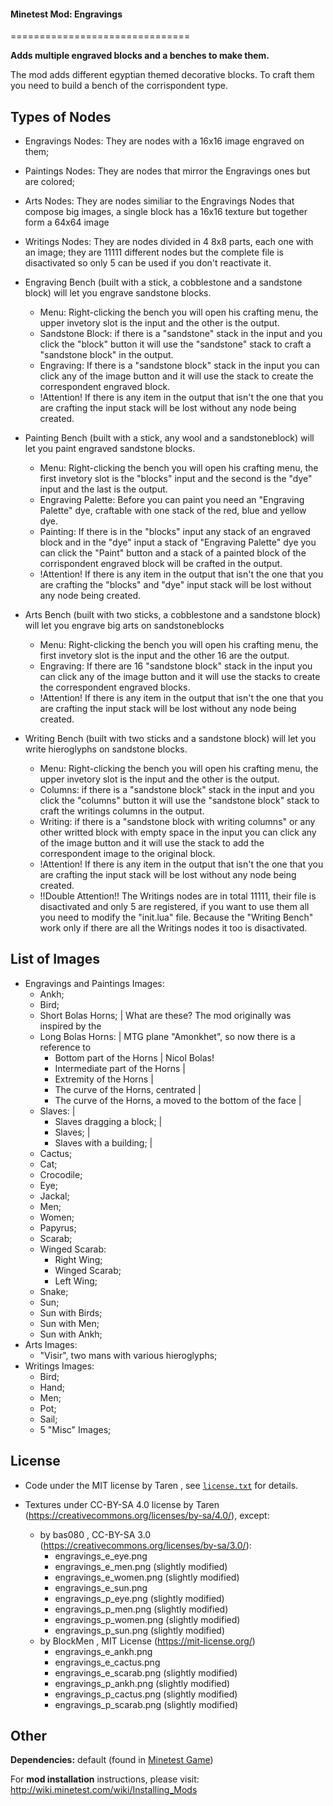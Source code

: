 #### Minetest Mod: Engravings
===============================

**Adds multiple engraved blocks and a benches to make them.**

The mod adds different egyptian themed decorative blocks. To craft them you need to build a bench of the corrispondent type.

## Types of Nodes
- Engravings Nodes: They are nodes with a 16x16 image engraved on them;
- Paintings Nodes: They are nodes that mirror the Engravings ones but are colored;
- Arts Nodes: They are nodes similiar to the Engravings Nodes that compose big images, a single block has a 16x16 texture but together form a 64x64 image
- Writings Nodes: They are nodes divided in 4 8x8 parts, each one with an image; they are 11111 different nodes but the complete file is disactivated so only 5 can be used if you don't reactivate it.

- Engraving Bench (built with a stick, a cobblestone and a sandstone block) will let you engrave sandstone blocks. 
    - Menu: Right-clicking the bench you will open his crafting menu, the upper invetory slot is the input and the other is the output. 
    - Sandstone Block: if there is a "sandstone" stack in the input and you click the "block" button it will use the "sandstone" stack to craft a "sandstone block" in the output. 
    - Engraving: If there is a "sandstone block" stack in the input you can click any of the image button and it will use the stack to create the correspondent engraved block. 
    - !Attention! If there is any item in the output that isn't the one that you are crafting the input stack will be lost without any node being created.

- Painting Bench (built with a stick, any wool and a sandstoneblock) will let you paint engraved sandstone blocks.
    - Menu: Right-clicking the bench you will open his crafting menu, the first invetory slot is the "blocks" input and the second is the "dye" input and the last is the output.
    - Engraving Palette: Before you can paint you need an "Engraving Palette" dye, craftable with one stack of the red, blue and yellow dye. 
    - Painting: If there is in the "blocks" input any stack of an engraved block and in the "dye" input a stack of "Engraving Palette" dye you can click the "Paint" button and a stack of a painted block of the corrispondent engraved block will be crafted in the output.
    - !Attention! If there is any item in the output that isn't the one that you are crafting the "blocks" and "dye" input stack will be lost without any node being created.    

- Arts Bench (built with two sticks, a cobblestone and a sandstone block) will let you engrave big arts on sandstoneblocks
    - Menu: Right-clicking the bench you will open his crafting menu, the first invetory slot is the input and the other 16 are the output. 
    - Engraving: If there are 16 "sandstone block" stack in the input you can click any of the image button and it will use the stacks to create the correspondent engraved blocks.   
    - !Attention! If there is any item in the output that isn't the one that you are crafting the input stack will be lost without any node being created.      

- Writing Bench (built with two sticks and a sandstone block) will let you write hieroglyphs on sandstone blocks.
    - Menu: Right-clicking the bench you will open his crafting menu, the upper invetory slot is the input and the other is the output. 
    - Columns: if there is a "sandstone block" stack in the input and you click the "columns" button it will use the "sandstone block" stack to craft the writings columns in the output.
    - Writing: if there is a "sandstone block with writing columns" or any other writted block with empty space in the input you can click any of the image button and it will use the stack to add the correspondent image to the original block. 
    - !Attention! If there is any item in the output that isn't the one that you are crafting the input stack will be lost without any node being created.
    - !!Double Attention!! The Writings nodes are in total 11111, their file is disactivated and only 5 are registered, if you want to use them all you need to modify the "init.lua" file. Because the "Writing Bench" work only if there are all the Writings nodes it too is disactivated.

## List of Images
- Engravings and Paintings Images:
    - Ankh;
    - Bird;
    - Short Bolas Horns;                                                | What are these? The mod originally was inspired by the
    - Long Bolas Horns:                                                 |   MTG plane "Amonkhet", so now there is a reference to 
        - Bottom part of the Horns                                      |   Nicol Bolas!
        - Intermediate part of the Horns                                |
        - Extremity of the Horns                                        |
        - The curve of the Horns, centrated                             |
        - The curve of the Horns, a moved to the bottom of the face     |
    - Slaves:                                                           |
        - Slaves dragging a block;                                      |
        - Slaves;                                                       |
        - Slaves with a building;                                       |
    - Cactus;
    - Cat;
    - Crocodile;
    - Eye;
    - Jackal;
    - Men;
    - Women;
    - Papyrus;
    - Scarab;
    - Winged Scarab:
        - Right Wing;
        - Winged Scarab;
        - Left Wing;
    - Snake;
    - Sun;
    - Sun with Birds;
    - Sun with Men;
    - Sun with Ankh;
- Arts Images:
    - "Visir", two mans with various hieroglyphs;
- Writings Images:
    - Bird;
    - Hand;
    - Men;
    - Pot;
    - Sail;
    - 5 "Misc" Images;

## License

- Code under the MIT license by Taren , see [`license.txt`](license.txt) for details.

- Textures under CC-BY-SA 4.0 license by Taren (https://creativecommons.org/licenses/by-sa/4.0/), except:
    - by bas080 , CC-BY-SA 3.0 (https://creativecommons.org/licenses/by-sa/3.0/):
        - engravings_e_eye.png 
        - engravings_e_men.png   (slightly modified) 
        - engravings_e_women.png (slightly modified) 
        - engravings_e_sun.png 
        - engravings_p_eye.png   (slightly modified)
        - engravings_p_men.png   (slightly modified)
        - engravings_p_women.png (slightly modified) 
        - engravings_p_sun.png   (slightly modified) 
    - by BlockMen , MIT License (https://mit-license.org/)
        - engravings_e_ankh.png
        - engravings_e_cactus.png
        - engravings_e_scarab.png   (slightly modified)
        - engravings_p_ankh.png     (slightly modified)
        - engravings_p_cactus.png   (slightly modified)
        - engravings_p_scarab.png   (slightly modified)

## Other

**Dependencies:** default (found in [Minetest Game][1])

For **mod installation** instructions, please visit: http://wiki.minetest.com/wiki/Installing_Mods

[1]: https://github.com/minetest/minetest_game